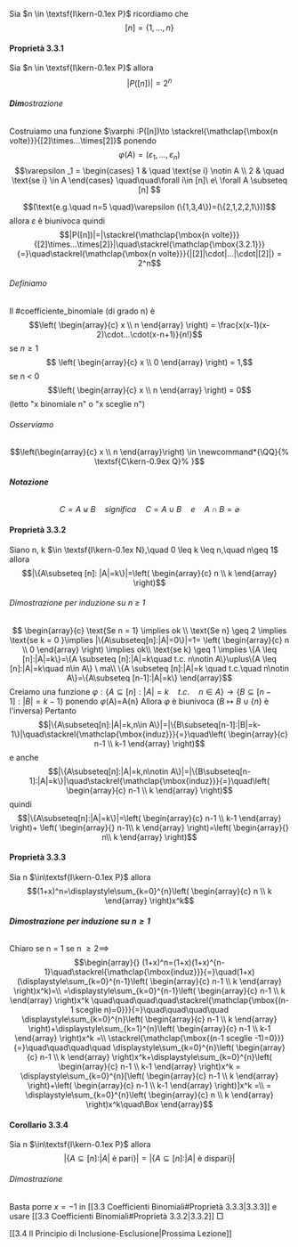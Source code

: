 Sia $n \in \textsf{I\kern-0.1ex P}$ ricordiamo che $$[n]=\{1,...,n\}$$
#### Proprietà 3.3.1
Sia $n \in \textsf{I\kern-0.1ex P}$ allora $$|P([n])|=2^n$$
###### **Dim**ostrazione
Costruiamo una funzione $\varphi :P([n])\to \stackrel{\mathclap{\mbox{n volte}}}{[2]\times...\times[2]}$  ponendo $$\varphi (A)=(\varepsilon _1,...,\varepsilon _n)$$
$$\varepsilon _1 =
  \begin{cases}
    1  & \quad \text{se i} \notin A \\
    2  & \quad \text{se i} \in A
  \end{cases}
  \quad\quad\forall i\in [n]\ e\ \forall A \subseteq [n]
$$


$$(\text{e.g.\quad n=5 \quad}\varepsilon (\{1,3,4\})=(\{2,1,2,2,1\}))$$
allora $\varepsilon$ è biunivoca quindi $$|P([n])|=|\stackrel{\mathclap{\mbox{n volte}}}{[2]\times...\times[2]}|\quad\stackrel{\mathclap{\mbox{3.2.1}}}{=}\quad\stackrel{\mathclap{\mbox{n volte}}}{|[2]|\cdot|...|\cdot|[2]|} = 2^n$$

###### Definiamo
Il #coefficiente_binomiale  (di grado n) è $$\left(
    \begin{array}{c}
      x \\
      n
    \end{array}
  \right) = \frac{x(x-1)(x-2)\cdot...\cdot(x-n+1)}{n!}$$
  se $n \geq 1$ $$ \left(
    \begin{array}{c}
      x \\
      0
    \end{array}
  \right) = 1,$$
  se n < 0 $$\left(
    \begin{array}{c}
      x \\
      n
    \end{array}
	  \right) = 0$$ (letto "x binomiale n" o "x sceglie n")
###### Osserviamo
$$\left(\begin{array}{c}
      x \\
      n
    \end{array}\right) 
	    \in \newcommand*{\QQ}{% 
		\textsf{C\kern-0.9ex Q}% 
		}$$


###### **Notazione**
$$ C= A\uplus B \quad significa\quad C= A\cup B\quad e \quad A\cap B=\varnothing$$

#### Proprietà 3.3.2
Siano n, k $\in \textsf{I\kern-0.1ex N},\quad 0 \leq k \leq n,\quad n\geq 1$ allora $$|\{A\subseteq [n]: |A|=k\}|=\left(
    \begin{array}{c}
      n \\
      k
    \end{array}
  \right)$$
  ###### Dimostrazione per induzione su n $\geq$ 1
$$ \begin{array}{c}
    \text{Se n = 1} \implies ok \\
    \text{Se n} \geq 2 \implies \text{se k = 0 }\implies |\{A\subseteq[n]:|A|=0\}|=1= 
  \left(
    \begin{array}{c}
      n \\
      0
    \end{array}
  \right) \implies ok\\
  \text{se k} \geq 1 \implies \{A \leq [n]:|A|=k\}=\{A \subseteq [n]:|A|=k\quad t.c. n\notin A\}\uplus\{A \leq [n]:|A|=k\quad n\in A\} \ ma\\
  \{A \subseteq [n]:|A|=k \quad t.c.\quad n\notin A\}=\{A\subseteq [n-1]:|A|=k\}
  \end{array}$$
  Creiamo una funzione $\varphi:\{A\subseteq [n]:|A|=k\quad t.c.\quad n\in A\}\to\{B\subseteq[n-1]:|B|=k-1\}$
  ponendo $\varphi$(A)=A\{n}
  Allora $\varphi$ è biunivoca ($B\mapsto B\cup\{n\}$ è l'inversa)
  Pertanto $$|\{A\subseteq[n]:|A|=k,n\in A\}|=|\{B\subseteq[n-1]:|B|=k-1\}|\quad\stackrel{\mathclap{\mbox{induz}}}{=}\quad\left(
    \begin{array}{c}
      n-1 \\
      k-1
    \end{array}
  \right)$$ e anche $$|\{A\subseteq[n]:|A|=k,n\notin A\}|=|\{B\subseteq[n-1]:|A|=k\}|\quad\stackrel{\mathclap{\mbox{induz}}}{=}\quad\left(
    \begin{array}{c}
      n-1 \\
      k
    \end{array}
  \right)$$
  quindi $$|\{A\subseteq[n]:|A|=k\}|=\left(
    \begin{array}{c}
      n-1 \\
      k-1
    \end{array}
  \right)+ \left(
  \begin{array}{}
	  n-1\\
	  k
  \end{array}
  \right)=\left(
  \begin{array}{}
	  n\\
	  k
  \end{array}
  \right)$$
  

#### Proprietà 3.3.3
Sia n $\in\textsf{I\kern-0.1ex P}$  allora $$(1+x)^n=\displaystyle\sum_{k=0}^{n}\left(
    \begin{array}{c}
      n \\
      k
    \end{array}
  \right)x^k$$
  ###### **Dimostrazione per induzione su $n \geq1$**
  Chiaro se n = 1
  se n $\geq2\implies$ $$\begin{array}{}
	  (1+x)^n=(1+x)(1+x)^{n-1}\quad\stackrel{\mathclap{\mbox{induz}}}{=}\quad(1+x)(\displaystyle\sum_{k=0}^{n-1}\left(
		  \begin{array}{c}
		      n-1 \\
		      k
		    \end{array}
		  \right)x^k)=\\
	=\displaystyle\sum_{k=0}^{n-1}\left(
		  \begin{array}{c}
		      n-1 \\
		      k
		    \end{array}
		  \right)x^k
		  \quad\quad\quad\quad\stackrel{\mathclap{\mbox{(n-1 sceglie n)=0}}}{=}\quad\quad\quad\quad
		  \displaystyle\sum_{k=0}^{n}\left(
		  \begin{array}{c}
		      n-1 \\
		      k
		    \end{array}
		  \right)+\displaystyle\sum_{k=1}^{n}\left(
		  \begin{array}{c}
		      n-1 \\
		      k-1
		    \end{array}
		  \right)x^k =\\
		  \stackrel{\mathclap{\mbox{(n-1 sceglie -1)=0}}}{=}\quad\quad\quad\quad
		  \displaystyle\sum_{k=0}^{n}\left(
		  \begin{array}{c}
		      n-1 \\
		      k
		    \end{array}
		  \right)x^k+\displaystyle\sum_{k=0}^{n}\left(
		  \begin{array}{c}
		      n-1 \\
		      k-1
		    \end{array}
		  \right)x^k = \displaystyle\sum_{k=0}^{n}[\left(
		  \begin{array}{c}
		      n-1 \\
		      k
		    \end{array}
		  \right)+\left(
		  \begin{array}{c}
		      n-1 \\
		      k-1
		    \end{array}
		  \right)]x^k =\\
		  = \displaystyle\sum_{k=0}^{n}\left(
		  \begin{array}{c}
		      n \\
		      k
		    \end{array}
		  \right)x^k\quad\Box
	\end{array}$$
#### Corollario 3.3.4
Sia n $\in\textsf{I\kern-0.1ex P}$ allora $$|\{A\subseteq[n]:|A| \text{ è pari}\}|=|\{A\subseteq[n]:|A|\text{ è dispari}\}|$$
###### Dimostrazione
Basta porre $x=-1$ in [[3.3 Coefficienti Binomiali#Proprietà 3.3.3|3.3.3]] e usare [[3.3 Coefficienti Binomiali#Proprietà 3.3.2|3.3.2]] $\Box$

[[3.4 Il Principio di Inclusione-Esclusione|Prossima Lezione]]